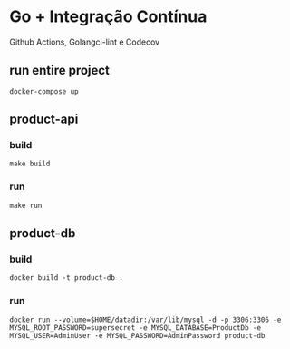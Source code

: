 # Go + Integração Contínua
Github Actions, Golangci-lint e Codecov

## run entire project
```
docker-compose up
```

## product-api
### build
```
make build
```

### run
```
make run
```

## product-db
### build
```
docker build -t product-db .
```

### run
```
docker run --volume=$HOME/datadir:/var/lib/mysql -d -p 3306:3306 -e MYSQL_ROOT_PASSWORD=supersecret -e MYSQL_DATABASE=ProductDb -e MYSQL_USER=AdminUser -e MYSQL_PASSWORD=AdminPassword product-db
```